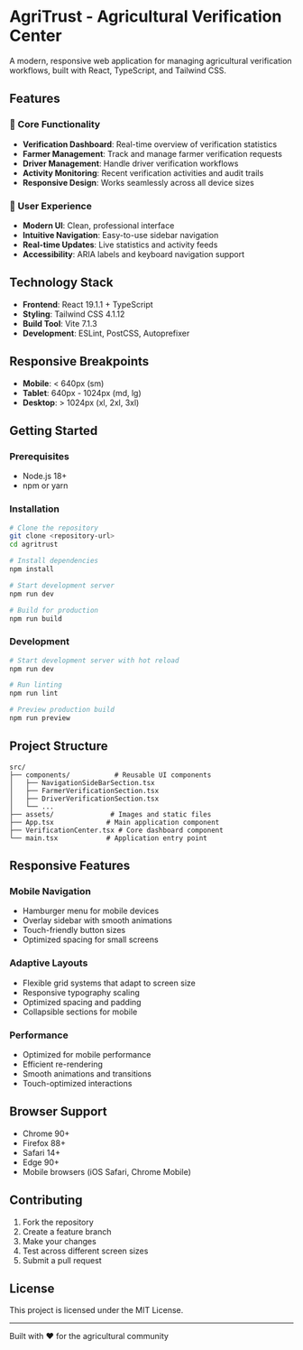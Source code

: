 # AgriTrust - Agricultural Verification Center

A modern, responsive web application for managing agricultural verification workflows, built with React, TypeScript, and Tailwind CSS.

## Features

### 🎯 Core Functionality
- **Verification Dashboard**: Real-time overview of verification statistics
- **Farmer Management**: Track and manage farmer verification requests
- **Driver Management**: Handle driver verification workflows
- **Activity Monitoring**: Recent verification activities and audit trails
- **Responsive Design**: Works seamlessly across all device sizes

### 🎨 User Experience
- **Modern UI**: Clean, professional interface
- **Intuitive Navigation**: Easy-to-use sidebar navigation
- **Real-time Updates**: Live statistics and activity feeds
- **Accessibility**: ARIA labels and keyboard navigation support

## Technology Stack

- **Frontend**: React 19.1.1 + TypeScript
- **Styling**: Tailwind CSS 4.1.12
- **Build Tool**: Vite 7.1.3
- **Development**: ESLint, PostCSS, Autoprefixer

## Responsive Breakpoints

- **Mobile**: < 640px (sm)
- **Tablet**: 640px - 1024px (md, lg)
- **Desktop**: > 1024px (xl, 2xl, 3xl)

## Getting Started

### Prerequisites
- Node.js 18+ 
- npm or yarn

### Installation
```bash
# Clone the repository
git clone <repository-url>
cd agritrust

# Install dependencies
npm install

# Start development server
npm run dev

# Build for production
npm run build
```

### Development
```bash
# Start development server with hot reload
npm run dev

# Run linting
npm run lint

# Preview production build
npm run preview
```

## Project Structure

```
src/
├── components/           # Reusable UI components
│   ├── NavigationSideBarSection.tsx
│   ├── FarmerVerificationSection.tsx
│   ├── DriverVerificationSection.tsx
│   └── ...
├── assets/              # Images and static files
├── App.tsx             # Main application component
├── VerificationCenter.tsx # Core dashboard component
└── main.tsx            # Application entry point
```

## Responsive Features

### Mobile Navigation
- Hamburger menu for mobile devices
- Overlay sidebar with smooth animations
- Touch-friendly button sizes
- Optimized spacing for small screens

### Adaptive Layouts
- Flexible grid systems that adapt to screen size
- Responsive typography scaling
- Optimized spacing and padding
- Collapsible sections for mobile

### Performance
- Optimized for mobile performance
- Efficient re-rendering
- Smooth animations and transitions
- Touch-optimized interactions

## Browser Support

- Chrome 90+
- Firefox 88+
- Safari 14+
- Edge 90+
- Mobile browsers (iOS Safari, Chrome Mobile)

## Contributing

1. Fork the repository
2. Create a feature branch
3. Make your changes
4. Test across different screen sizes
5. Submit a pull request

## License

This project is licensed under the MIT License.

---

Built with ❤️ for the agricultural community
